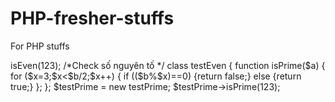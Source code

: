 # PHP-fresher-stuffs
For PHP stuffs
<?php
/*Check số chẵn*/
class testEven {
  function isEven($a) {
    if (($a%2)==0) {return true;}
    else {return false;}
  };
};
$testEven = new testEven;
$testEven->isEven(123);
/*Check số nguyên tố */
class testEven {
  function isPrime($a) {
    for ($x=3;$x<$b/2;$x++) {
      if (($b%$x)==0) {return false;}
      else {return true;}
  };
};
$testPrime = new testPrime;
$testPrime->isPrime(123);
